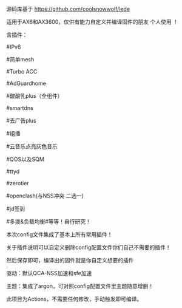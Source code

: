 源码库基于
https://github.com/coolsnowwolf/lede

适用于AX6和AX3600，仅供有能力自定义并编译固件的朋友 个人使用 ！

含插件：

#IPv6

#简单mesh

#Turbo ACC

#AdGuardhome

#酸酸乳plus（全组件）

#smartdns

#去广告plus

#组播

#云音乐点亮灰色音乐

#QOS以及SQM

#ttyd

#zerotier

#openclash(与NSS冲突 二选一)

#jd签到

#多拨&负载均衡#等等！自行研究！

本次config文件集成了基本上所有常用插件！

关于插件说明可以自定义删除config配置文件你们自己不需要的插件！

然后保存即可，编译出的固件就是你自定义想要的插件

驱动：默认QCA-NSS加速和sfe加速

主题：集成了argon，可对照config配置文件里主题随意增删！

此项目为Actions，不需要任何修改，手动触发即可编译。
